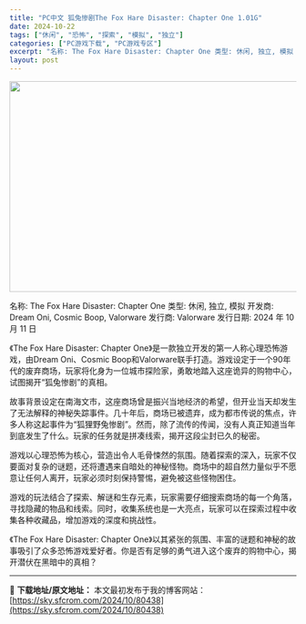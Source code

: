 ```yaml
---
title: "PC中文 狐兔惨剧The Fox Hare Disaster: Chapter One 1.01G"
date: 2024-10-22
tags: ["休闲", "恐怖", "探索", "模拟", "独立"]
categories: ["PC游戏下载", "PC游戏专区"]
excerpt: "名称: The Fox Hare Disaster: Chapter One 类型: 休闲, 独立, 模拟 开发商: Dream Oni, Cosmic Boop, Valorware 发行商: Valorware 发行日期: 2024 年 10 月 11 日 《The Fox Hare Disas&hellip;"
layout: post
---
```


<img class="aligncenter size-full wp-image-80439" src="https://sky.sfcrom.com/wp-content/uploads/2024/10/2024102209364176.webp" alt="" width="660" height="370" />

名称: The Fox Hare Disaster: Chapter One
类型: 休闲, 独立, 模拟
开发商: Dream Oni, Cosmic Boop, Valorware
发行商: Valorware
发行日期: 2024 年 10 月 11 日

《The Fox Hare Disaster: Chapter One》是一款独立开发的第一人称心理恐怖游戏，由Dream Oni、Cosmic Boop和Valorware联手打造。游戏设定于一个90年代的废弃商场，玩家将化身为一位城市探险家，勇敢地踏入这座诡异的购物中心，试图揭开“狐兔惨剧”的真相。

故事背景设定在南海文市，这座商场曾是振兴当地经济的希望，但开业当天却发生了无法解释的神秘失踪事件。几十年后，商场已被遗弃，成为都市传说的焦点，许多人称这起事件为“狐狸野兔惨剧”。然而，除了流传的传闻，没有人真正知道当年到底发生了什么。玩家的任务就是拼凑线索，揭开这段尘封已久的秘密。

游戏以心理恐怖为核心，营造出令人毛骨悚然的氛围。随着探索的深入，玩家不仅要面对复杂的谜题，还将遭遇来自暗处的神秘怪物。商场中的超自然力量似乎不愿意让任何人离开，玩家必须时刻保持警惕，避免被这些怪物困住。

游戏的玩法结合了探索、解谜和生存元素，玩家需要仔细搜索商场的每一个角落，寻找隐藏的物品和线索。同时，收集系统也是一大亮点，玩家可以在探索过程中收集各种收藏品，增加游戏的深度和挑战性。

《The Fox Hare Disaster: Chapter One》以其紧张的氛围、丰富的谜题和神秘的故事吸引了众多恐怖游戏爱好者。你是否有足够的勇气进入这个废弃的购物中心，揭开潜伏在黑暗中的真相？

---
📖 **下载地址/原文地址：** 本文最初发布于我的博客网站：[https://sky.sfcrom.com/2024/10/80438](https://sky.sfcrom.com/2024/10/80438)
